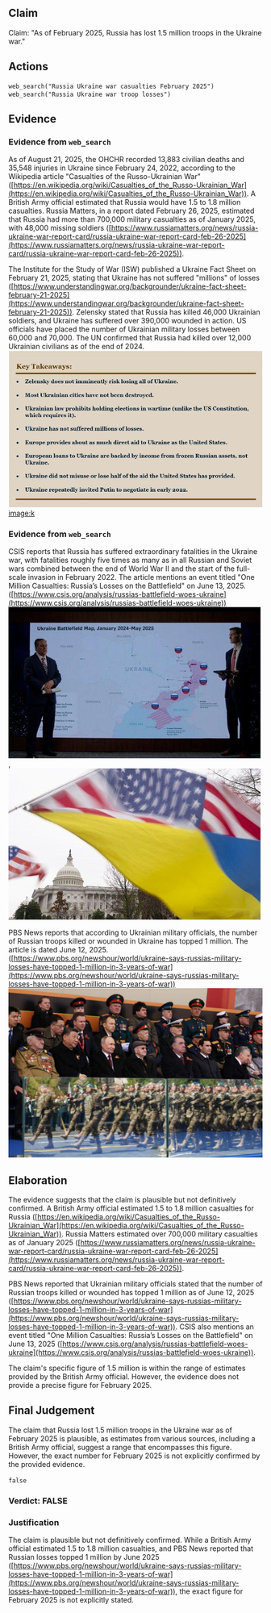 ## Claim
Claim: "As of February 2025, Russia has lost 1.5 million troops in the Ukraine war."

## Actions
```
web_search("Russia Ukraine war casualties February 2025")
web_search("Russia Ukraine war troop losses")
```

## Evidence
### Evidence from `web_search`
As of August 21, 2025, the OHCHR recorded 13,883 civilian deaths and 35,548 injuries in Ukraine since February 24, 2022, according to the Wikipedia article "Casualties of the Russo-Ukrainian War" ([https://en.wikipedia.org/wiki/Casualties_of_the_Russo-Ukrainian_War](https://en.wikipedia.org/wiki/Casualties_of_the_Russo-Ukrainian_War)). A British Army official estimated that Russia would have 1.5 to 1.8 million casualties. Russia Matters, in a report dated February 26, 2025, estimated that Russia had more than 700,000 military casualties as of January 2025, with 48,000 missing soldiers ([https://www.russiamatters.org/news/russia-ukraine-war-report-card/russia-ukraine-war-report-card-feb-26-2025](https://www.russiamatters.org/news/russia-ukraine-war-report-card/russia-ukraine-war-report-card-feb-26-2025)).

The Institute for the Study of War (ISW) published a Ukraine Fact Sheet on February 21, 2025, stating that Ukraine has not suffered "millions" of losses ([https://www.understandingwar.org/backgrounder/ukraine-fact-sheet-february-21-2025](https://www.understandingwar.org/backgrounder/ukraine-fact-sheet-february-21-2025)). Zelensky stated that Russia has killed 46,000 Ukrainian soldiers, and Ukraine has suffered over 390,000 wounded in action. US officials have placed the number of Ukrainian military losses between 60,000 and 70,000. The UN confirmed that Russia had killed over 12,000 Ukrainian civilians as of the end of 2024. ![image 3606](media/2025-08-22_22-18-1755901104-388064.jpg) <image:k>


### Evidence from `web_search`
CSIS reports that Russia has suffered extraordinary fatalities in the Ukraine war, with fatalities roughly five times as many as in all Russian and Soviet wars combined between the end of World War II and the start of the full-scale invasion in February 2022. The article mentions an event titled "One Million Casualties: Russia’s Losses on the Battlefield" on June 13, 2025. ([https://www.csis.org/analysis/russias-battlefield-woes-ukraine](https://www.csis.org/analysis/russias-battlefield-woes-ukraine)) ![image 3635](media/2025-08-22_22-23-1755901412-652390.jpg), ![image 3636](media/2025-08-22_22-23-1755901413-480710.jpg)

PBS News reports that according to Ukrainian military officials, the number of Russian troops killed or wounded in Ukraine has topped 1 million. The article is dated June 12, 2025. ([https://www.pbs.org/newshour/world/ukraine-says-russias-military-losses-have-topped-1-million-in-3-years-of-war](https://www.pbs.org/newshour/world/ukraine-says-russias-military-losses-have-topped-1-million-in-3-years-of-war)) ![image 3639](media/2025-08-22_22-23-1755901416-414452.jpg)


## Elaboration
The evidence suggests that the claim is plausible but not definitively confirmed. A British Army official estimated 1.5 to 1.8 million casualties for Russia ([https://en.wikipedia.org/wiki/Casualties_of_the_Russo-Ukrainian_War](https://en.wikipedia.org/wiki/Casualties_of_the_Russo-Ukrainian_War)). Russia Matters estimated over 700,000 military casualties as of January 2025 ([https://www.russiamatters.org/news/russia-ukraine-war-report-card/russia-ukraine-war-report-card-feb-26-2025](https://www.russiamatters.org/news/russia-ukraine-war-report-card/russia-ukraine-war-report-card-feb-26-2025)).

PBS News reported that Ukrainian military officials stated that the number of Russian troops killed or wounded has topped 1 million as of June 12, 2025 ([https://www.pbs.org/newshour/world/ukraine-says-russias-military-losses-have-topped-1-million-in-3-years-of-war](https://www.pbs.org/newshour/world/ukraine-says-russias-military-losses-have-topped-1-million-in-3-years-of-war)). CSIS also mentions an event titled "One Million Casualties: Russia’s Losses on the Battlefield" on June 13, 2025 ([https://www.csis.org/analysis/russias-battlefield-woes-ukraine](https://www.csis.org/analysis/russias-battlefield-woes-ukraine)).

The claim's specific figure of 1.5 million is within the range of estimates provided by the British Army official. However, the evidence does not provide a precise figure for February 2025.


## Final Judgement
The claim that Russia lost 1.5 million troops in the Ukraine war as of February 2025 is plausible, as estimates from various sources, including a British Army official, suggest a range that encompasses this figure. However, the exact number for February 2025 is not explicitly confirmed by the provided evidence.

`false`

### Verdict: FALSE

### Justification
The claim is plausible but not definitively confirmed. While a British Army official estimated 1.5 to 1.8 million casualties, and PBS News reported that Russian losses topped 1 million by June 2025 ([https://www.pbs.org/newshour/world/ukraine-says-russias-military-losses-have-topped-1-million-in-3-years-of-war](https://www.pbs.org/newshour/world/ukraine-says-russias-military-losses-have-topped-1-million-in-3-years-of-war)), the exact figure for February 2025 is not explicitly stated.
